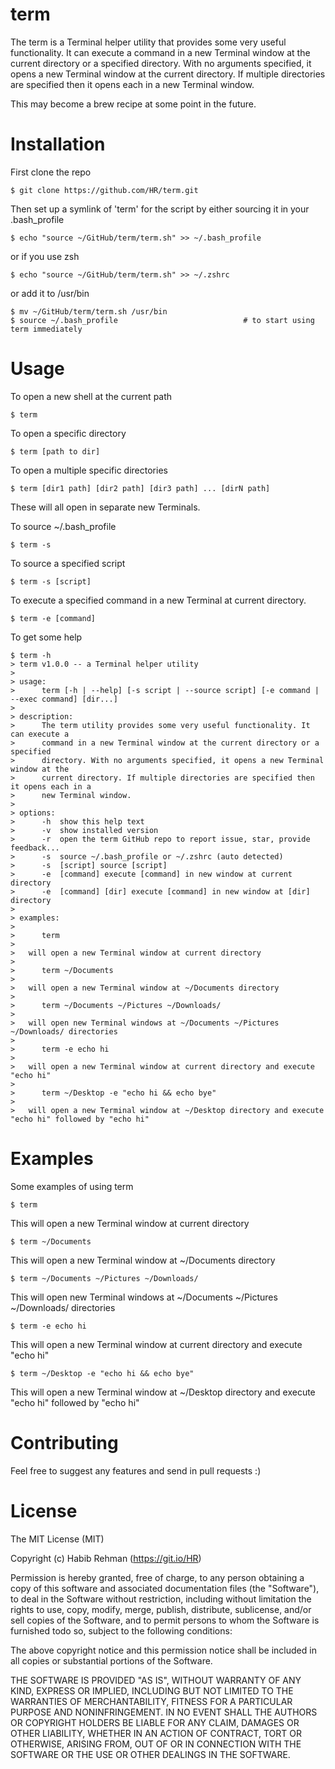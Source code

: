 # term
The term is a Terminal helper utility that provides some very useful
functionality. It can execute a command in a new Terminal window at the current
directory or a specified directory. With no arguments specified, it opens a new
Terminal window at the current directory. If multiple directories are specified
then it opens each in a new Terminal window.

This may become a brew recipe at some point in the future.

# Installation
First clone the repo
```shell
$ git clone https://github.com/HR/term.git
```
Then set up a symlink of 'term' for the script by either sourcing it in your .bash_profile
```shell
$ echo "source ~/GitHub/term/term.sh" >> ~/.bash_profile
```
or if you use zsh
```shell
$ echo "source ~/GitHub/term/term.sh" >> ~/.zshrc
```
or add it to /usr/bin
```shell
$ mv ~/GitHub/term/term.sh /usr/bin
$ source ~/.bash_profile 							# to start using term immediately
```

# Usage
To open a new shell at the current path
```shell
$ term
```

To open a specific directory
```shell
$ term [path to dir]
```

To open a multiple specific directories
```shell
$ term [dir1 path] [dir2 path] [dir3 path] ... [dirN path]
```
These will all open in separate new Terminals.

To source ~/.bash_profile
```shell
$ term -s
```

To source a specified script
```shell
$ term -s [script]
```

To execute a specified command in a new Terminal at current directory.
```shell
$ term -e [command]
```
To get some help
```shell
$ term -h
> term v1.0.0 -- a Terminal helper utility
>
> usage:
>      term [-h | --help] [-s script | --source script] [-e command | --exec command] [dir...]
>
> description:
>      The term utility provides some very useful functionality. It can execute a
>      command in a new Terminal window at the current directory or a specified
>      directory. With no arguments specified, it opens a new Terminal window at the
>      current directory. If multiple directories are specified then it opens each in a
>      new Terminal window.
>
> options:
>      -h  show this help text
>      -v  show installed version
>      -r  open the term GitHub repo to report issue, star, provide feedback...
>      -s  source ~/.bash_profile or ~/.zshrc (auto detected)
>      -s  [script] source [script]
>      -e  [command] execute [command] in new window at current directory
>      -e  [command] [dir] execute [command] in new window at [dir] directory
>
> examples:
>
>      term
>
>   will open a new Terminal window at current directory
>
>      term ~/Documents
>
>   will open a new Terminal window at ~/Documents directory
>
>      term ~/Documents ~/Pictures ~/Downloads/
>
>   will open new Terminal windows at ~/Documents ~/Pictures ~/Downloads/ directories
>
>      term -e echo hi
>
>   will open a new Terminal window at current directory and execute "echo hi"
>
>      term ~/Desktop -e "echo hi && echo bye"
>
>   will open a new Terminal window at ~/Desktop directory and execute "echo hi" followed by "echo hi"
```

# Examples
Some examples of using term

```shell
$ term
```
This will open a new Terminal window at current directory

```shell
$ term ~/Documents
```
This will open a new Terminal window at ~/Documents directory

```shell
$ term ~/Documents ~/Pictures ~/Downloads/
```
This will open new Terminal windows at ~/Documents ~/Pictures ~/Downloads/ directories

```shell
$ term -e echo hi
```
This will open a new Terminal window at current directory and execute "echo hi"

```shell
$ term ~/Desktop -e "echo hi && echo bye"
```
This will open a new Terminal window at ~/Desktop directory and execute "echo hi" followed by "echo hi"


# Contributing
Feel free to suggest any features and send in pull requests :)

# License
The MIT License (MIT)

Copyright (c) Habib Rehman (https://git.io/HR)

Permission is hereby granted, free of charge, to any person obtaining a copy
of this software and associated documentation files (the "Software"), to deal
in the Software without restriction, including without limitation the rights
to use, copy, modify, merge, publish, distribute, sublicense, and/or sell
copies of the Software, and to permit persons to whom the Software is
furnished todo so, subject to the following conditions:

The above copyright notice and this permission notice shall be included in
all copies or substantial portions of the Software.

THE SOFTWARE IS PROVIDED "AS IS", WITHOUT WARRANTY OF ANY KIND, EXPRESS OR
IMPLIED, INCLUDING BUT NOT LIMITED TO THE WARRANTIES OF MERCHANTABILITY,
FITNESS FOR A PARTICULAR PURPOSE AND NONINFRINGEMENT. IN NO EVENT SHALL THE
AUTHORS OR COPYRIGHT HOLDERS BE LIABLE FOR ANY CLAIM, DAMAGES OR OTHER
LIABILITY, WHETHER IN AN ACTION OF CONTRACT, TORT OR OTHERWISE, ARISING FROM,
OUT OF OR IN CONNECTION WITH THE SOFTWARE OR THE USE OR OTHER DEALINGS IN
THE SOFTWARE.
